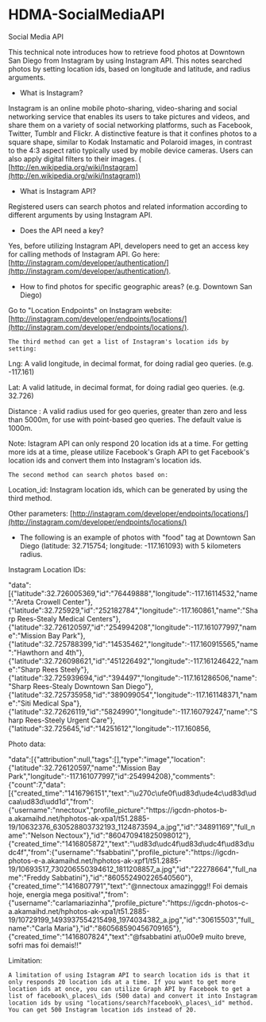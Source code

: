 # HDMA-SocialMediaAPI
Social Media API

This technical note introduces how to retrieve food photos at Downtown San Diego from Instagram by using Instagram API. This notes searched photos by setting location ids, based on longitude and latitude, and radius arguments.

- What is Instagram?

Instagram is an online mobile photo-sharing, video-sharing and social networking service that enables its users to take pictures and videos, and share them on a variety of social networking platforms, such as Facebook, Twitter, Tumblr and Flickr. A distinctive feature is that it confines photos to a square shape, similar to Kodak Instamatic and Polaroid images, in contrast to the 4:3 aspect ratio typically used by mobile device cameras. Users can also apply digital filters to their images. ( [http://en.wikipedia.org/wiki/Instagram](http://en.wikipedia.org/wiki/Instagram))

- What is Instagram API?

Registered users can search photos and related information according to different arguments by using Instagram API.

- Does the API need a key?

Yes, before utilizing Instagram API, developers need to get an access key for calling methods of Instagram API. Go here: [http://instagram.com/developer/authentication/](http://instagram.com/developer/authentication/).

- How to find photos for specific geographic areas? (e.g. Downtown San Diego)

Go to "Location Endpoints" on Instagram website: [http://instagram.com/developer/endpoints/locations/](http://instagram.com/developer/endpoints/locations/).

    The third method can get a list of Instagram's location ids by setting:

Lng: A valid longitude, in decimal format, for doing radial geo queries. (e.g. -117.161)

Lat: A valid latitude, in decimal format, for doing radial geo queries. (e.g. 32.726)

Distance : A valid radius used for geo queries, greater than zero and less than 5000m, for use with point-based geo queries. The default value is 1000m.

Note: Istagram API can only respond 20 location ids at a time. For getting more ids at a time, please utilize Facebook's Graph API to get Facebook's location ids and convert them into Instagram's location ids.

    The second method can search photos based on:

Location\_id: Instagram location ids, which can be generated by using the third method.

Other parameters: [http://instagram.com/developer/endpoints/locations/](http://instagram.com/developer/endpoints/locations/)

- The following is an example of photos with "food" tag at Downtown San Diego (latitude: 32.715754; longitude: -117.161093) with 5 kilometers radius.

Instagram Location IDs:

"data":[{"latitude":32.726005369,"id":"76449888","longitude":-117.16114532,"name":"Areta Crowell Center"},{"latitude":32.725929,"id":"252182784","longitude":-117.160861,"name":"Sharp Rees-Stealy Medical Centers"},{"latitude":32.726120597,"id":"254994208","longitude":-117.161077997,"name":"Mission Bay Park"},{"latitude":32.725788399,"id":"14535462","longitude":-117.160915565,"name":"Hawthorn and 4th"},{"latitude":32.726098621,"id":"451226492","longitude":-117.161246422,"name":"Sharp Rees Steely"},{"latitude":32.725939694,"id":"394497","longitude":-117.161286506,"name":"Sharp Rees-Stealy Downtown San Diego"},{"latitude":32.725735958,"id":"389099054","longitude":-117.161148371,"name":"Siti Medical Spa"},{"latitude":32.72626119,"id":"5824990","longitude":-117.16079247,"name":"Sharp Rees-Steely Urgent Care"},{"latitude":32.725645,"id":"14251612","longitude":-117.160856,

Photo data:

"data":[{"attribution":null,"tags":[],"type":"image","location":{"latitude":32.726120597,"name":"Mission Bay Park","longitude":-117.161077997,"id":254994208},"comments":{"count":7,"data":[{"created\_time":"1416796151","text":"\u270c\ufe0f\ud83d\ude4c\ud83d\udcaa\ud83d\udd1d","from":{"username":"nnectoux","profile\_picture":"https:\/\/igcdn-photos-b-a.akamaihd.net\/hphotos-ak-xpa1\/t51.2885-19\/10632376\_630528803732193\_1124873594\_a.jpg","id":"34891169","full\_name":"Nelson Nectoux"},"id":"860470941825098012"},{"created\_time":"1416805872","text":"\ud83d\udc4f\ud83d\udc4f\ud83d\udc4f","from":{"username":"fsabbatini","profile\_picture":"https:\/\/igcdn-photos-e-a.akamaihd.net\/hphotos-ak-xpf1\/t51.2885-19\/10693517\_730206550394612\_1811208857\_a.jpg","id":"22278664","full\_name":"Freddy Sabbatini"},"id":"860552490226540560"},{"created\_time":"1416807791","text":"@nnectoux amazinggg!! Foi demais hoje, energia mega positiva!","from":{"username":"carlamariazinha","profile\_picture":"https:\/\/igcdn-photos-c-a.akamaihd.net\/hphotos-ak-xpa1\/t51.2885-19\/10729199\_1493937554215498\_1974034382\_a.jpg","id":"30615503","full\_name":"Carla Maria"},"id":"860568590456709165"},{"created\_time":"1416807824","text":"@fsabbatini at\u00e9 muito breve, sofri mas foi demais!!"

Limitation:

    A limitation of using Istagram API to search location ids is that it only responds 20 location ids at a time. If you want to get more location ids at once, you can utilize Graph API by Facebook to get a list of facebook\_places\_ids (500 data) and convert it into Instagram location ids by using "locations/search?facebook\_places\_id" method. You can get 500 Instagram location ids instead of 20.
